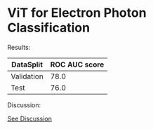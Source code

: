 # ViT for Electron Photon Classification

Results:

| DataSplit       | ROC AUC score   |
| --------------- | --------------- |
| Validation      | 78.0            |
| Test            | 76.0            |

Discussion:

[See Discussion](./task_3.ipynb)

